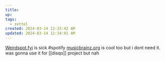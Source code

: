 ```yaml
---
title:
up: 
tags:
  - zettel
created: 2024-03-14 12:33:42 AM
updated: 2024-03-14 12:34:01 AM
---
```

[Weirdspot.fyi](weirdspot.fyi ) is sick #spotify
[musicbrainz.org](musicbrainz.org) is cool too but i dont need it. was gonna use it for [[disqo]] project but nah